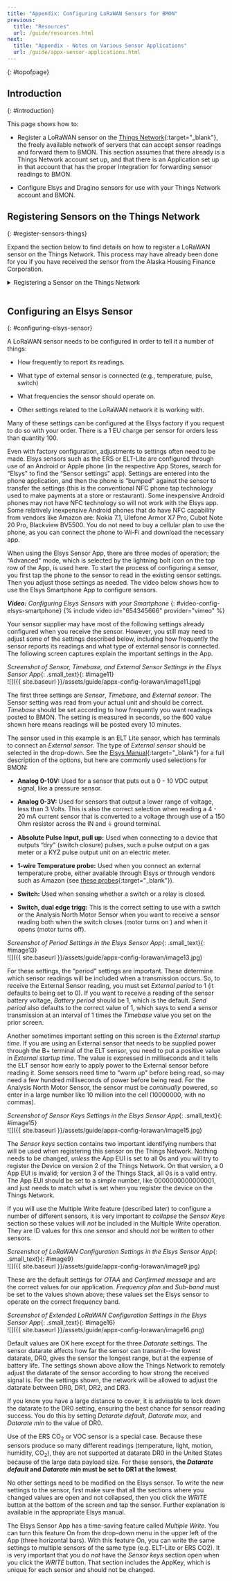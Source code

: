 ```yaml
---
title: "Appendix: Configuring LoRaWAN Sensors for BMON"
previous:
  title: "Resources"
  url: /guide/resources.html
next:
  title: "Appendix - Notes on Various Sensor Applications"
  url: /guide/appx-sensor-applications.html
---
```

{: #topofpage}

## Introduction
{: #introduction}

This page shows how to:

  - Register a LoRaWAN sensor on the [Things
    Network](https://www.thethingsnetwork.org/){:target="_blank"}, the freely available
    network of servers that can accept sensor readings and forward them
    to BMON. This section assumes that there already is a Things Network
    account set up, and that there is an Application set up in that
    account that has the proper Integration for forwarding sensor
    readings to BMON.

  - Configure Elsys and Dragino sensors for use with your Things Network
    account and BMON.

## Registering Sensors on the Things Network
{: #register-sensors-things}

Expand the section below to find details on how to register a LoRaWAN sensor
on the Things Network.  This process may have already been done for you
if you have received the sensor from the Alaska Housing Finance Corporation.

<details markdown="1">

<summary>Registering a Sensor on the Things Network</summary>

Once an Application on the Things Network has been set up to receive
sensor readings and forward them to BMON via an HTTP Integration,
individual sensors must be registered with that Application.

[This Video by Things
Industries](https://www.youtube.com/watch?v=PpbkBgz1CbI){:target="_blank"} shows how to
create an Application and manually add Devices to that application. Note
that Application creation for the BMON Application should already be
done, so that portion of the video is not important. Also, the video
talks about adding a Payload Formatter to a Device; this also is not
needed as the payload data from the sensor is decoded and formatted
inside of BMON, not in the Things Application.

Adding a Device

For both the Elsys and Dragino sensors discussed in this document, here
are screenshots of critical settings (but not all settings) when
manually adding a Device:

*Screenshot of Activation, Version, and Network Settings*{: .small_text}{: #image3}
<br>
![]({{ site.baseurl }}/assets/guide/appx-config-lorawan/image3.png)
<br>

For the “End device ID" shown below, you must create an ID that starts
with a code indicating the model of sensor. For the sensors known by
BMON, here are the codes:

**ers** : Any of the Elsys ERS sensors

**elt**: Either the Elsys ELT-Lite or the ELT-2 sensors

**lht65**: The Dragino LHT65 sensor

**ldds**: The Dragino LDDS20 or LDDS75 liquid level and distance sensors

**lwl01**: The Dragino LWL01 Water Leak Sensor

*Screenshot of Device ID*{: .small_text}{: #image1}
<br>
![]({{ site.baseurl }}/assets/guide/appx-config-lorawan/image1.png)
<br>

*Screenshot of Frequency Plan*{: .small_text}{: #image2}
<br>
![]({{ site.baseurl }}/assets/guide/appx-config-lorawan/image2.png)
<br>

*Screenshot of Root Keys*{: .small_text}
![]({{ site.baseurl }}/assets/guide/appx-config-lorawan/image8.png)
<br>{: #image8}

The simplest way to enter a batch of Elsys sensors is to use the
[Elsys-to-Things Tool](https://elsys-to-things.bmon.org/){:target="_blank"}. This web
application has you upload the CSV order file that Elsys provides with
each order; this file contains the critical IDs and keys for each of the
sensors. The Elsys-to-Things tool can then create a JSON file of the
proper format to upload to the Things Console at this “Import end
devices" link on the End Devices page in the Things Console:

*Import End Devices link on the End Devices Page*{: .small_text}{: #image14}
<br>
![]({{ site.baseurl }}/assets/guide/appx-config-lorawan/image14.png)
<br>

The full batch of sensors will be entered into your Things Account at
one time.

</details>
<br>

## Configuring an Elsys Sensor
{: #configuring-elsys-sensor}

A LoRaWAN sensor needs to be configured in order to tell it a number of
things:

  - How frequently to report its readings.

  - What type of external sensor is connected (e.g., temperature, pulse,
    switch)

  - What frequencies the sensor should operate on.

  - Other settings related to the LoRaWAN network it is working with.

Many of these settings can be configured at the Elsys factory if you
request to do so with your order. There is a 1 EU charge per sensor for
orders less than quantity 100.

Even with factory configuration, adjustments to settings often need to
be made. Elsys sensors such as the ERS or ELT-Lite are configured
through use of an Android or Apple phone (in the respective App Stores,
search for “Elsys" to find the “Sensor settings" app). Settings are
entered into the phone application, and then the phone is “bumped"
against the sensor to transfer the settings (this is the conventional
NFC phone tap technology used to make payments at a store or
restaurant). Some inexpensive Android phones may not have NFC technology
so will not work with the Elsys app. Some relatively inexpensive Android
phones that do have NFC capability from vendors like Amazon are: Nokia
7.1, Ulefone Armor X7 Pro, Cubot Note 20 Pro, Blackview BV5500. You do
not need to buy a cellular plan to use the phone, as you can connect the
phone to Wi-Fi and download the necessary app.

When using the Elsys Sensor App, there are three modes of operation; the
“Advanced" mode, which is selected by the lightning bolt icon on the top
row of the App, is used here. To start the process of configuring a
sensor, you first tap the phone to the sensor to read in the existing
sensor settings. Then you adjust those settings as needed. The video
below shows how to use the Elsys Smartphone App to configure sensors.

***Video:*** *Configuring Elsys Sensors with your Smartphone*
{: #video-config-elsys-smartphone}
{% include video id="654345666" provider="vimeo" %}

Your sensor supplier may have most of the following settings already
configured when you receive the sensor. However, you still may need to
adjust some of the settings described below, including how frequently
the sensor reports its readings and what type of external sensor is
connected. The following screen captures explain the important settings
in the App.

*Screenshot of Sensor, Timebase, and External Sensor Settings in the Elsys Sensor App*{: .small_text}{: #image11}
<br>
![]({{ site.baseurl }}/assets/guide/appx-config-lorawan/image11.jpg)
<br>

The first three settings are *Sensor*, *Timebase*, and *External
sensor*. The Sensor setting was read from your actual unit and should be
correct. *Timebase* should be set according to how frequently you want
readings posted to BMON. The setting is measured in seconds, so the 600
value shown here means readings will be posted every 10 minutes.

The sensor used in this example is an ELT Lite sensor, which has
terminals to connect an *External sensor*. The type of *External sensor*
should be selected in the drop-down. See the [Elsys
Manual](https://www.elsys.se/en/documents-firmware/){:target="_blank"} for a full
description of the options, but here are commonly used selections for
BMON:

  - **Analog 0-10V:** Used for a sensor that puts out a 0 - 10 VDC
    output signal, like a pressure sensor.

  - **Analog 0-3V:** Used for sensors that output a lower range of
    voltage, less than 3 Volts. This is also the correct selection when
    reading a 4 - 20 mA current sensor that is converted to a voltage
    through use of a 150 Ohm resistor across the IN and ⏚ ground
    terminal.

  - **Absolute Pulse Input, pull up:** Used when connecting to a device
    that outputs “dry" (switch closure) pulses, such a pulse output on a
    gas meter or a KYZ pulse output unit on an electric meter.

  - **1-wire Temperature probe:** Used when you connect an external
    temperature probe, either available through Elsys or through vendors
    such as Amazon (see [these
    probes](https://www.amazon.com/gp/product/B00QGN0LKY/){:target="_blank"}).

  - **Switch:** Used when sensing whether a switch or a relay is closed.

  - **Switch, dual edge trigg:** This is the correct setting to use with
    a switch or the Analysis North Motor Sensor when you want to receive
    a sensor reading both when the switch closes (motor turns on ) and
    when it opens (motor turns off).

*Screenshot of Period Settings in the Elsys Sensor App*{: .small_text}{: #image13}
<br>
![]({{ site.baseurl }}/assets/guide/appx-config-lorawan/image13.jpg)
<br>

For these settings, the “period" settings are important. These determine
which sensor readings will be included when a transmission occurs. So,
to receive the External Sensor reading, you must set *External period*
to 1 (it defaults to being set to 0). If you want to receive a reading
of the sensor battery voltage, *Battery period* should be 1, which is
the default. *Send period* also defaults to the correct value of 1,
which says to send a sensor transmission at an interval of 1 times the
*Timebase* value you set on the prior screen.

Another sometimes important setting on this screen is the *External
startup time*. If you are using an External sensor that needs to be
supplied power through the B+ terminal of the ELT sensor, you need to
put a positive value in *External startup time*. The value is expressed
in milliseconds and it tells the ELT sensor how early to apply power to
the External sensor before reading it. Some sensors need time to “warm
up" before being read, so may need a few hundred milliseconds of power
before being read. For the Analysis North Motor Sensor, the sensor must
be *continually* powered, so enter in a large number like 10 million
into the cell (10000000, with no commas).

*Screenshot of Sensor Keys Settings in the Elsys Sensor App*{: .small_text}{: #image15}
<br>
![]({{ site.baseurl }}/assets/guide/appx-config-lorawan/image15.jpg)
<br>

The *Sensor keys* section contains two important identifying numbers
that will be used when registering this sensor on the Things Network.
Nothing needs to be changed, *unless* the App EUI is set to all 0s and
you will try to register the Device on version 2 of the Things Network.
On that version, a 0 App EUI is invalid; for version 3 of the Things
Stack, all 0s is a valid entry. The App EUI should be set to a simple
number, like 0000000000000001, and just needs to match what is set when
you register the device on the Things Network.

If you will use the Multiple Write feature (described later) to
configure a number of different sensors, it is very important *to
collapse* the *Sensor Keys* section so these values will *not* be
included in the Multiple Write operation. They are ID values for this
one sensor and should *not* be written to other sensors.

*Screenshot of LoRaWAN Configuration Settings in the Elsys Sensor App*{: .small_text}{: #image9}
<br>
![]({{ site.baseurl }}/assets/guide/appx-config-lorawan/image9.jpg)
<br>

These are the default settings for *OTAA* and *Confirmed message* and
are the correct values for our application. *Frequency plan* and
*Sub-band* must be set to the values shown above; these values set the
Elsys sensor to operate on the correct frequency band.

*Screenshot of Extended LoRaWAN Configuration Settings in the Elsys Sensor App*{: .small_text}{: #image16}
<br>
![]({{ site.baseurl }}/assets/guide/appx-config-lorawan/image16.png)
<br>

Default values are OK here except for the three *Datarate* settings. The
sensor datarate affects how far the sensor can transmit--the lowest
datarate, DR0, gives the sensor the longest range, but at the expense of
battery life. The settings shown above allow the Things Network to
remotely adjust the datarate of the sensor according to how strong the
received signal is. For the settings shown, the network will be allowed
to adjust the datarate between DR0, DR1, DR2, and DR3.

If you know you have a large distance to cover, it is advisable to lock
down the datarate to the DR0 setting, ensuring the best chance for
sensor reading success. You do this by setting *Datarate default,
Datarate max,* and *Datarate min* to the value of DR0.

Use of the ERS CO<sub>2</sub> or VOC sensor is a special case. Because these
sensors produce so many different readings (temperature, light, motion,
humidity, CO<sub>2</sub>), they are not supported at datarate DR0 in the United
States because of the large data payload size. For these sensors, **the
*Datarate default* and *Datarate min* must be set to DR1 at the
lowest**.

No other settings need to be modified on the Elsys sensor. To write the
new settings to the sensor, first make sure that all the sections where
you changed values are open and not collapsed, then you click the
*WRITE* button at the bottom of the screen and tap the sensor. Further
explanation is available in the appropriate Elsys manual.

The Elsys Sensor App has a time-saving feature called *Multiple Write.*
You can turn this feature On from the drop-down menu in the upper left
of the App (three horizontal bars). With this feature On, you can write
the same settings to multiple sensors of the same type (e.g. ELT-Lite or
ERS CO2). It is very important that you do *not* have the *Sensor keys*
section open when you click the *WRITE* button. That section includes
the AppKey, which is unique for each sensor and should not be changed.
